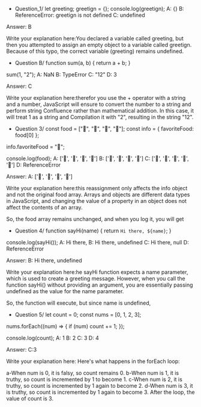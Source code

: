 + Question_1/
let greeting;
greetign = {};
console.log(greetign);
A: {}
B: ReferenceError: greetign is not defined
C: undefined

Answer: B


 Write your explanation here:You declared a variable called greeting, but then you attempted to assign an empty object to a variable called greetign. Because of this typo, the correct variable (greeting) remains undefined.

+ Question B/
function sum(a, b) {
  return a + b;
}

sum(1, "2");
A: NaN
B: TypeError
C: "12"
D: 3

Answer: C


Write your explanation here:therefor you use the + operator with a string and a number, JavaScript will ensure to convert the number to a string and perform string Confluence rather than mathematical addition. In this case, it will treat 1 as a string and Compilation it with "2", resulting in the string "12".

+ Question 3/
const food = ["🍕", "🍫", "🥑", "🍔"];
const info = { favoriteFood: food[0] };

info.favoriteFood = "🍝";

console.log(food);
A: ['🍕', '🍫', '🥑', '🍔']
B: ['🍝', '🍫', '🥑', '🍔']
C: ['🍝', '🍕', '🍫', '🥑', '🍔']
D: ReferenceError

Answer: A: ['🍕', '🍫', '🥑', '🍔']


Write your explanation here:this reassignment only affects the info object and not the original food array. Arrays and objects are different data types in JavaScript, and changing the value of a property in an object does not affect the contents of an array.

So, the food array remains unchanged, and when you log it, you will get

+ Question 4/
function sayHi(name) {
  return `Hi there, ${name}`;
}

console.log(sayHi());
A: Hi there,
B: Hi there, undefined
C: Hi there, null
D: ReferenceError

Answer: B: Hi there, undefined


Write your explanation here:he sayHi function expects a name parameter, which is used to create a greeting message. However, when you call the function sayHi() without providing an argument, you are essentially passing undefined as the value for the name parameter.

So, the function will execute, but since name is undefined,

+ Question 5/
let count = 0;
const nums = [0, 1, 2, 3];

nums.forEach((num) => {
  if (num) count += 1;
});

console.log(count);
A: 1
B: 2
C: 3
D: 4

Answer: C:3


Write your explanation here:
Here's what happens in the forEach loop:

a-When num is 0, it is falsy, so count remains 0.
b-When num is 1, it is truthy, so count is incremented by 1 to become 1.
c-When num is 2, it is truthy, so count is incremented by 1 again to become 2.
d-When num is 3, it is truthy, so count is incremented by 1 again to become 3.
After the loop, the value of count is 3.